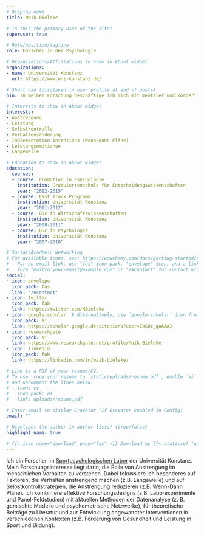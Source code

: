 ```yaml
---
# Display name
title: Maik Bieleke

# Is this the primary user of the site?
superuser: true

# Role/position/tagline
role: Forscher in der Psychologie

# Organizations/Affiliations to show in About widget
organizations:
- name: Universität Konstanz
  url: https://www.uni-konstanz.de/

# Short bio (displayed in user profile at end of posts)
bio: In meiner Forschung beschäftige ich mich mit mentaler und körperlicher Anstrengung, Selbstkontrolle und Verhaltensänderung sowie mit Emotionen im Leistungskontext.

# Interests to show in About widget
interests:
- Anstrengung
- Leistung
- Selbstkontrolle
- Verhaltensänderung
- Implementation intentions (Wenn-Dann Pläne)
- Leistungsemotionen
- Langeweile

# Education to show in About widget
education:
  courses:
  - course: Promotion in Psychologie
    institution: Graduiertenschule für Entscheidungswissenschaften
    year: "2012-2015"
  - course: Fast Track Programm
    institution: Universität Konstanz
    year: "2011-2012"
  - course: BSc in Wirtschaftswissenschaften
    institution: Universität Konstanz
    year: "2008-2011"
  - course: BSc in Psychologie
    institution: Universität Konstanz
    year: "2007-2010"

# Social/Academic Networking
# For available icons, see: https://wowchemy.com/docs/getting-started/page-builder/#icons
#   For an email link, use "fas" icon pack, "envelope" icon, and a link in the
#   form "mailto:your-email@example.com" or "/#contact" for contact widget.
social:
- icon: envelope
  icon_pack: fas
  link: '/#contact'
- icon: twitter
  icon_pack: fab
  link: https://twitter.com/MBieleke
- icon: google-scholar  # Alternatively, use `google-scholar` icon from `ai` icon pack
  icon_pack: ai
  link: https://scholar.google.de/citations?user=EbGUz_gAAAAJ
- icon: researchgate
  icon_pack: ai
  link: https://www.researchgate.net/profile/Maik-Bieleke
- icon: linkedin
  icon_pack: fab
  link: https://linkedin.com/in/maik-bieleke/

# Link to a PDF of your resume/CV.
# To use: copy your resume to `static/uploads/resume.pdf`, enable `ai` icons in `params.toml`, 
# and uncomment the lines below.
# - icon: cv
#   icon_pack: ai
#   link: uploads/resume.pdf

# Enter email to display Gravatar (if Gravatar enabled in Config)
email: ""

# Highlight the author in author lists? (true/false)
highlight_name: true

# {{< icon name="download" pack="fas" >}} Download my {{< staticref "uploads/# demo_resume.pdf" "newtab" >}}resumé{{< /staticref >}}.
---
```


Ich bin Forscher im [Sportpsychologischen Labor](https://www.sportwissenschaft.uni-konstanz.de/schueler/) der Universität Konstanz. Mein Forschungsinteresse liegt darin, die Rolle von Anstrengung im menschlichen Verhalten zu verstehen. Dabei fokussiere ich besonderes auf Faktoren, die Verhalten anstrengend machen (z.B. Langeweile) und auf Selbstkontrollstrategien, die Anstrengung reduzieren (z.B. Wenn-Dann Pläne). Ich kombiniere effektive Forschungsdesigns (z.B. Laborexperimente und Panel-Feldstudien) mit aktuellen Methoden der Datenanalyse (z. B. gemischte Modelle und psychometrische Netzwerke), für theoretische Beiträge zu Literatur und zur Entwicklung angewandter Interventionen in verschiedenen Kontexten (z.B. Förderung von Gesundheit und Leistung in Sport und Bildung). 


